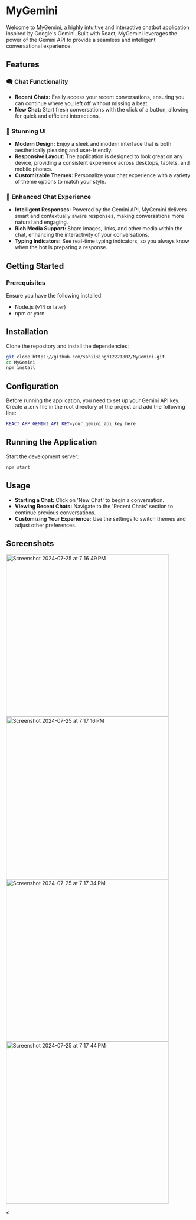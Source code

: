 # MyGemini
Welcome to MyGemini, a highly intuitive and interactive chatbot application inspired by Google's Gemini. Built with React, MyGemini leverages the power of the Gemini API to provide a seamless and intelligent conversational experience.

## Features
### 🗨️ Chat Functionality
- **Recent Chats:** Easily access your recent conversations, ensuring you can continue where you left off without missing a beat.
- **New Chat:** Start fresh conversations with the click of a button, allowing for quick and efficient interactions.

### 🌟 Stunning UI
- **Modern Design:** Enjoy a sleek and modern interface that is both aesthetically pleasing and user-friendly.
- **Responsive Layout:** The application is designed to look great on any device, providing a consistent experience across desktops, tablets, and mobile phones.
- **Customizable Themes:** Personalize your chat experience with a variety of theme options to match your style.

### 💬 Enhanced Chat Experience
- **Intelligent Responses:** Powered by the Gemini API, MyGemini delivers smart and contextually aware responses, making conversations more natural and engaging.
- **Rich Media Support:** Share images, links, and other media within the chat, enhancing the interactivity of your conversations.
- **Typing Indicators:** See real-time typing indicators, so you always know when the bot is preparing a response.

## Getting Started
### Prerequisites
Ensure you have the following installed:
- Node.js (v14 or later)
- npm or yarn

## Installation
Clone the repository and install the dependencies:
```bash
git clone https://github.com/sahilsingh12221802/MyGemini.git
cd MyGemini
npm install
```
## Configuration
Before running the application, you need to set up your Gemini API key. Create a .env file in the root directory of the project and add the following line:
```bash
REACT_APP_GEMINI_API_KEY=your_gemini_api_key_here
```

## Running the Application
Start the development server:
```bash
npm start
```

## Usage
- **Starting a Chat:** Click on 'New Chat' to begin a conversation.
- **Viewing Recent Chats:** Navigate to the 'Recent Chats' section to continue previous conversations.
- **Customizing Your Experience:** Use the settings to switch themes and adjust other preferences.

## Screenshots
<img width="440" alt="Screenshot 2024-07-25 at 7 16 49 PM" src="https://github.com/user-attachments/assets/2f9cde76-1799-4ff2-aa9d-4f7380591a88">
<img width="440" alt="Screenshot 2024-07-25 at 7 17 16 PM" src="https://github.com/user-attachments/assets/5083533a-aa39-499e-8c4d-1f614697160a">
<img width="440" alt="Screenshot 2024-07-25 at 7 17 34 PM" src="https://github.com/user-attachments/assets/d01f0084-767a-4f2e-b8af-06beb91fa048">
<img width="440" alt="Screenshot 2024-07-25 at 7 17 44 PM" src="https://github.com/user-attachments/assets/42d5726a-bfcc-430d-9436-3772779588b9">


<
